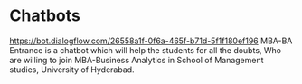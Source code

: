 # Chatbots
https://bot.dialogflow.com/26558a1f-0f6a-465f-b71d-5f1f180ef196 
MBA-BA Entrance is a chatbot which will help the students for all the doubts, Who are willing to join MBA-Business Analytics in School of Management studies, University of Hyderabad.
